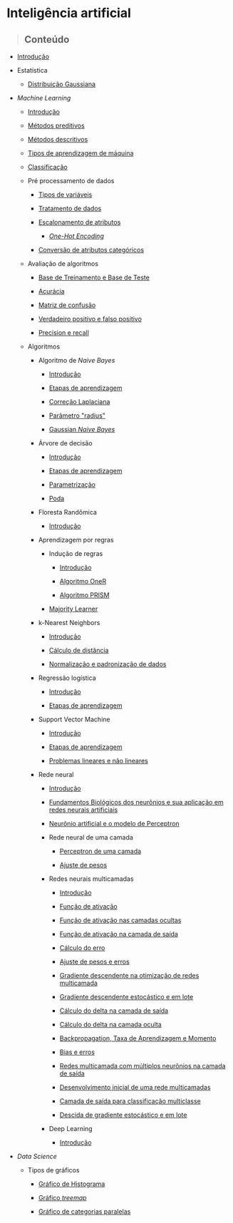 # Inteligência artificial

> ## **Conteúdo**

- [Introdução](/artificial-intelligence/introduction.md)

- Estatística

  - [Distribuição Gaussiana](/artificial-intelligence/statistic/gaussian-distribution.md)

- _Machine Learning_

  - [Introdução](/artificial-intelligence/machine-learning/introduction.md)

  - [Métodos preditivos](/artificial-intelligence/machine-learning/preditive_methods.md)

  - [Métodos descritivos](/artificial-intelligence/machine-learning/descritive_methods.md)

  - [Tipos de aprendizagem de máquina](/artificial-intelligence/machine-learning/type-of-machine-learning.md)

  - [Classificação](/artificial-intelligence/machine-learning/classifications.md)

  - Pré processamento de dados

    - [Tipos de variáveis](/artificial-intelligence/machine-learning/data-pre-processing/variable-types.md)

    - [Tratamento de dados](/artificial-intelligence/machine-learning/data-pre-processing/data-treatment.md)

    - [Escalonamento de atributos](/artificial-intelligence/machine-learning/data-pre-processing/attribute-scaling.md)

      - [_One-Hot Encoding_](/artificial-intelligence/machine-learning/data-pre-processing/one-hot-encoder.md)

    - [Conversão de atributos categóricos](/artificial-intelligence/machine-learning/data-pre-processing/converting-categorical-attributes.md)

  - Avaliação de algoritmos

    - [Base de Treinamento e Base de Teste](/artificial-intelligence/machine-learning/algorithm-evaluation/train-and-test-base.md)

    - [Acurácia](/artificial-intelligence/machine-learning/algorithm-evaluation/accuracy.md)

    - [Matriz de confusão](/artificial-intelligence/machine-learning/algorithm-evaluation/confusion-matrix.md)

    - [Verdadeiro positivo e falso positivo](/artificial-intelligence/machine-learning/algorithm-evaluation/true-positive-and-false-positive.md)
    
    - [Precision e recall](/artificial-intelligence/machine-learning/algorithm-evaluation/precision-and-recall.md)

  - Algoritmos

    - Algoritmo de _Naive Bayes_

      - [Introdução](/artificial-intelligence/machine-learning/algorithms/naive-bayes/introduction.md)

      - [Etapas de aprendizagem](/artificial-intelligence/machine-learning/algorithms/naive-bayes/learning-steps.md)

      - [Correção Laplaciana](/artificial-intelligence/machine-learning/algorithms/naive-bayes/laplacian-correction.md)

      - [Parâmetro "radius"](/artificial-intelligence/machine-learning/algorithms/naive-bayes/radius-parameter.md)

      - [Gaussian _Naive Bayes_](/artificial-intelligence/machine-learning/algorithms/naive-bayes/gaussian-naive-bayes.md)

    - Árvore de decisão

      - [Introdução](/artificial-intelligence/machine-learning/algorithms/decision-tree/introduction.md)

      - [Etapas de aprendizagem](/artificial-intelligence/machine-learning/algorithms/decision-tree/learning-steps.md)

      - [Parametrização](/artificial-intelligence/machine-learning/algorithms/decision-tree/parametrization.md)

      - [Poda](/artificial-intelligence/machine-learning/algorithms/decision-tree/pruning.md)

    - Floresta Randômica

      - [Introdução](/artificial-intelligence/machine-learning/algorithms/random-forest/introduction.md)

    - Aprendizagem por regras

      - Indução de regras

        - [Introdução](/artificial-intelligence/machine-learning/algorithms/rule/rule-induction/introducion.md)

        - [Algoritmo OneR](/artificial-intelligence/machine-learning/algorithms/rule/rule-induction/one-r-algorithm.md)

        - [Algoritmo PRISM](/artificial-intelligence/machine-learning/algorithms/rule/rule-induction/prism-algorithm.md)

      - [Majority Learner](/artificial-intelligence/machine-learning/algorithms/rule/majority-learn.md)

    - k-Nearest Neighbors

      - [Introdução](/artificial-intelligence/machine-learning/algorithms/k-nearest-neighbors/introduction.md)

      - [Cálculo de distância](/artificial-intelligence/machine-learning/algorithms/k-nearest-neighbors/distance-calculation.md)

      - [Normalização e padronização de dados](/artificial-intelligence/machine-learning/algorithms/k-nearest-neighbors/normalization-and-standardization.md)

    - Regressão logística

      - [Introdução](/artificial-intelligence/machine-learning/algorithms/logistic-regretion/introduction.md)

      - [Etapas de aprendizagem](/artificial-intelligence/machine-learning/algorithms/logistic-regretion/learning-steps.md)

    - Support Vector Machine

      - [Introdução](/artificial-intelligence/machine-learning/algorithms/support-vector-machine/introduction.md)

      - [Etapas de aprendizagem](/artificial-intelligence/machine-learning/algorithms/support-vector-machine/learning-steps.md)

      - [Problemas lineares e não lineares](/artificial-intelligence/machine-learning/algorithms/support-vector-machine/linear-and-non-linear-problems.md)

    - Rede neural

      - [Introdução](/artificial-intelligence/machine-learning/algorithms/neural-network/introduction.md)

      - [Fundamentos Biológicos dos neurônios e sua aplicação em redes neurais artificiais](/artificial-intelligence/machine-learning/algorithms/neural-network/biologic-fundamentals-in-artificial-neural-network.md)

      - [Neurônio artificial e o modelo de Perceptron](/artificial-intelligence/machine-learning/algorithms/neural-network/artificial-neuron-and-perceptron-model.md)

      - Rede neural de uma camada

        - [Perceptron de uma camada](/artificial-intelligence/machine-learning/algorithms/neural-network/onelayer-neural-network/onelayer-perceptron.md)

        - [Ajuste de pesos](/artificial-intelligence/machine-learning/algorithms/neural-network/onelayer-neural-network/weight-ajusts.md)

      - Redes neurais multicamadas

        - [Introdução](/artificial-intelligence/machine-learning/algorithms/neural-network/multilayer-neural-network/multilayer-neural-network.md)

        - [Função de ativação](/artificial-intelligence/machine-learning/algorithms/neural-network/multilayer-neural-network/activation-functions.md)

        - [Função de ativação nas camadas ocultas](/artificial-intelligence/machine-learning/algorithms/neural-network/multilayer-neural-network/activation-function-in-hidden-layers.md)

        - [Função de ativação na camada de saída](/artificial-intelligence/machine-learning/algorithms/neural-network/multilayer-neural-network/activation-function-in-output-layer.md)

        - [Cálculo do erro](/artificial-intelligence/machine-learning/algorithms/neural-network/multilayer-neural-network/error-calculation.md)

        - [Ajuste de pesos e erros](/artificial-intelligence/machine-learning/algorithms/neural-network/multilayer-neural-network/weight-ajusts-and-errors.md)

        - [Gradiente descendente na otimização de redes multicamada](/artificial-intelligence/machine-learning/algorithms/neural-network/multilayer-neural-network/gradient-descent.md)

        - [Gradiente descendente estocástico e em lote](/artificial-intelligence/machine-learning/algorithms/neural-network/multilayer-neural-network/batch-and-stochastic-gradient-descent.md)

        - [Cálculo do delta na camada de saída](/artificial-intelligence/machine-learning/algorithms/neural-network/multilayer-neural-network/delta-output-layer.md)

        - [Cálculo do delta na camada oculta](/artificial-intelligence/machine-learning/algorithms/neural-network/multilayer-neural-network/delta-hidden-layer.md)

        - [Backpropagation, Taxa de Aprendizagem e Momento](/artificial-intelligence/machine-learning/algorithms/neural-network/multilayer-neural-network/backpropagation-learning-rate-and-momentum.md)

        - [Bias e erros](/artificial-intelligence/machine-learning/algorithms/neural-network/multilayer-neural-network/bias-and-error.md)

        - [Redes multicamada com múltiplos neurônios na camada de saída](/artificial-intelligence/machine-learning/algorithms/neural-network/multilayer-neural-network/output-layer-with-multiple-neurons.md)

        - [Desenvolvimento inicial de uma rede multicamadas](/artificial-intelligence/machine-learning/algorithms/neural-network/multilayer-neural-network/neural-network-inicial-development.md)

        - [Camada de saída para classificação multiclasse](/artificial-intelligence/machine-learning/algorithms/neural-network/multilayer-neural-network/output-layer-for-multiclass-classification.md)

        - [Descida de gradiente estocástico e em lote](/artificial-intelligence/machine-learning/algorithms/neural-network/multilayer-neural-network/batch-and-stochastic-gradient-descent.md)

      - Deep Learning

        - [Introdução](/artificial-intelligence/machine-learning/algorithms/neural-network/multilayer-neural-network/deep-learning/introduction.md)

- _Data Science_

  - Tipos de gráficos

    - [Gráfico de Histograma](/artificial-intelligence/data-science/grafic-types/histograms.md)

    - [Gráfico _treemap_](/artificial-intelligence/data-science/grafic-types/treemap.md)

    - [Gráfico de categorias paralelas](/artificial-intelligence/data-science/grafic-types/parallel_categories.md)

